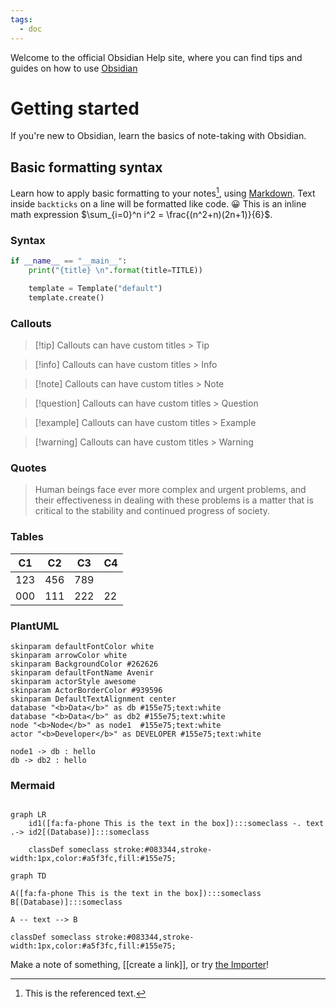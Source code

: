 ```yaml
---
tags:
  - doc
---
```

Welcome to the official Obsidian Help site, where you can find tips and guides on how to use [Obsidian](https://obsidian.md/)
# Getting started
If you're new to Obsidian, learn the basics of note-taking with Obsidian.
## Basic formatting syntax
Learn how to apply basic formatting to your notes[^1], using [Markdown](https://daringfireball.net/projects/markdown/).
Text inside `backticks` on a line will be formatted like code. 😀
This is an inline math expression $\sum_{i=0}^n i^2 = \frac{(n^2+n)(2n+1)}{6}$.

### Syntax

```python
if __name__ == "__main__":
    print("{title} \n".format(title=TITLE))

    template = Template("default")
    template.create()
```
### Callouts

> [!tip] Callouts can have custom titles > Tip

> [!info] Callouts can have custom titles > Info

> [!note] Callouts can have custom titles > Note

> [!question] Callouts can have custom titles > Question

> [!example] Callouts can have custom titles > Example

> [!warning] Callouts can have custom titles > Warning

### Quotes

> Human beings face ever more complex and urgent problems, and their effectiveness in dealing with these problems is a matter that is critical to the stability and continued progress of society.

### Tables

| C1  | C2  | C3  | C4  |
| --- | --- | --- | --- |
| 123 | 456 | 789 |     |
| 000 | 111 | 222 | 22  |


### PlantUML
```plantuml
skinparam defaultFontColor white
skinparam arrowColor white
skinparam BackgroundColor #262626
skinparam defaultFontName Avenir
skinparam actorStyle awesome
skinparam ActorBorderColor #939596
skinparam DefaultTextAlignment center
database "<b>Data</b>" as db #155e75;text:white
database "<b>Data</b>" as db2 #155e75;text:white
node "<b>Node</b>" as node1  #155e75;text:white
actor "<b>Developer</b>" as DEVELOPER #155e75;text:white

node1 -> db : hello
db -> db2 : hello
```
### Mermaid
```mermaid

graph LR
    id1([fa:fa-phone This is the text in the box]):::someclass -. text .-> id2[(Database)]:::someclass

    classDef someclass stroke:#083344,stroke-width:1px,color:#a5f3fc,fill:#155e75;
```

```mermaid
graph TD

A([fa:fa-phone This is the text in the box]):::someclass
B[(Database)]:::someclass

A -- text --> B

classDef someclass stroke:#083344,stroke-width:1px,color:#a5f3fc,fill:#155e75;
```

Make a note of something, [[create a link]], or try [the Importer](https://help.obsidian.md/Plugins/Importer)!

[^1]: This is the referenced text.